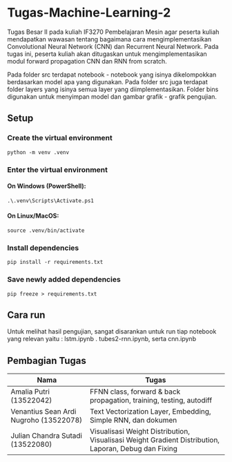 # Tugas-Machine-Learning-2

Tugas Besar II pada kuliah IF3270 Pembelajaran Mesin agar peserta kuliah mendapatkan wawasan tentang bagaimana cara mengimplementasikan Convolutional Neural Network (CNN) dan Recurrent Neural Network. Pada tugas ini, peserta kuliah akan ditugaskan untuk mengimplementasikan modul forward propagation CNN dan RNN from scratch.

Pada folder src terdapat notebook - notebook yang isinya dikelompokkan berdasarkan model apa yang digunakan. Pada folder src juga terdapat folder layers yang isinya semua layer yang diimplementasikan. Folder bins digunakan untuk menyimpan model dan gambar grafik - grafik pengujian.

## Setup

### Create the virtual environment

```
python -m venv .venv
```

### Enter the virtual environment

#### On Windows (PowerShell):

```
.\.venv\Scripts\Activate.ps1
```

#### On Linux/MacOS:

```
source .venv/bin/activate
```

### Install dependencies

```
pip install -r requirements.txt
```

### Save newly added dependencies

```
pip freeze > requirements.txt
```
## Cara run
Untuk melihat hasil pengujian, sangat disarankan untuk run tiap notebook yang relevan yaitu : lstm.ipynb . tubes2-rnn.ipynb, serta cnn.ipynb

## Pembagian Tugas

| Nama                                   | Tugas                                                                                                |
| -------------------------------------- | ---------------------------------------------------------------------------------------------------- |
| Amalia Putri (13522042)                | FFNN class, forward & back propagation, training, testing, autodiff                                  |
| Venantius Sean Ardi Nugroho (13522078) | Text Vectorization Layer, Embedding, Simple RNN, dan dokumen                                         |
| Julian Chandra Sutadi (13522080)       | Visualisasi Weight Distribution, Visualisasi Weight Gradient Distribution, Laporan, Debug dan Fixing |
